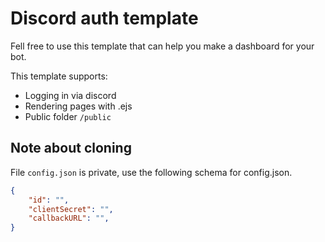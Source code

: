 # Discord auth template
Fell free to use this template that can help you make a dashboard for your bot.

This template supports:

* Logging in via discord
* Rendering pages with .ejs
* Public folder `/public`

## Note about cloning
File `config.json` is private, use the following schema for config.json.
```json
{
    "id": "",
    "clientSecret": "",
    "callbackURL": "",
}
```
